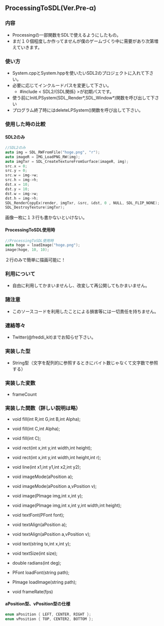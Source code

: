 ## ProcessingToSDL(Ver.Pre-α)
### 内容
- Processingの一部関数をSDLで使えるようにしたもの。
- まだ１０個程度しか作ってませんが僕のゲームづくり中に需要があり次第増えていきます。

### 使い方
- System.cppとSystem.hppを使いたいSDL2のプロジェクトに入れて下さい。
- 必要に応じてインクルードパスを変更して下さい。
  - #include < SDL2/{SDL関係} >が初期パスです。
- 使う前にInitLPSystem(SDL_Render*,SDL_Window*)関数を呼び出して下さい
- プログラム終了時にはdeleteLPSystem()関数を呼び出して下さい。

### 使用した時の比較
#### SDL2のみ
```cpp
//SDL2のみ
auto img = SDL_RWFromFile("hoge.png", "r");
auto imageR = IMG_LoadPNG_RW(img);
auto imgTxr = SDL_CreateTextureFromSurface(imageR, img);
src.x = 0;
src.y = 0;
src.w = img->w;
src.h = img->h;
dst.x = 10;
dst.y = 10;
dst.w = img->w;
dst.h = img->h;
SDL_RenderCopyEx(render, imgTxr, &src, &dst, 0 , NULL, SDL_FLIP_NONE);
SDL_DestroyTexture(imgTxr);
```
画像一枚に１３行も書かないといけない。

#### ProcessingToSDL使用時
```cpp
//ProcessingToSDL使用時
auto hoge = loadImage("hoge.png");
image(hoge, 10, 10);
```
２行のみで簡単に描画可能に！

### 利用について
- 自由に利用してかまいませんし、改変して再公開してもかまいません。

### 諸注意
- このソースコードを利用したことによる損害等には一切責任を持ちません。


### 連絡等々
- Twitter(@freddi_kit)までお知らせ下さい。

### 実装した型
- String型（文字を配列的に参照するときにバイト数じゃなくて文字数で参照する）

### 実装した変数
- frameCount

### 実装した関数（詳しい説明は略）
- void fill(int R,int G,int B,int Alpha);
- void fill(int C,int Alpha);
- void fill(int C);

- void rect(int x,int y,int width,int height);
- void rect(int x,int y,int width,int height,int r);

- void line(int x1,int y1,int x2,int y2);

- void imageMode(aPosition a);
- void imageMode(aPosition a,vPosition v);

- void image(PImage img,int x,int y);
- void image(PImage img,int x,int y,int width,int height);

- void textFont(PFont font);
- void textAlign(aPosition a);
- void textAlign(aPosition a,vPosition v);
- void text(string tx,int x,int y);
- void textSize(int size);

- double radians(int deg);
- PFont loadFont(string path);
- PImage loadImage(string path);
- void frameRate(fps)

#### aPosition型、vPosition型の仕様
```cpp
enum aPosition { LEFT, CENTER, RIGHT };
enum vPosition { TOP, CENTER2, BOTTOM };
```
